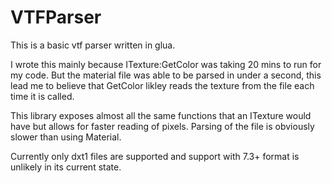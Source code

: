 # VTFParser

This is a basic vtf parser written in glua.

I wrote this mainly because ITexture:GetColor was taking 20 mins to run for my code.
But the material file was able to be parsed in under a second, this lead me to believe that GetColor likley reads the texture from the file each time it is called.

This library exposes almost all the same functions that an ITexture would have but allows for faster reading of pixels.
Parsing of the file is obviously slower than using Material.

Currently only dxt1 files are supported and support with 7.3+ format is unlikely in its current state.

